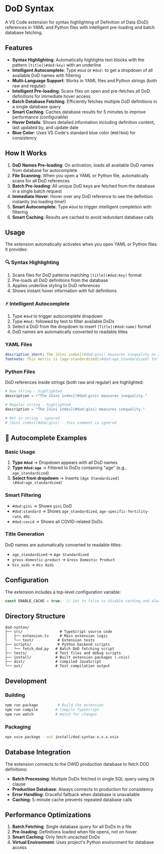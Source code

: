 # DoD Syntax

A VS Code extension for syntax highlighting of Definition of Data (DoD) references in YAML and Python files with intelligent pre-loading and batch database fetching.

## Features

- **Syntax Highlighting**: Automatically highlights text blocks with the pattern `[title](#dod:key)` with an underline
- **Intelligent Autocomplete**: Type `#dod` or `#dod:` to get a dropdown of all available DoD names with filtering
- **Multi-Language Support**: Works in YAML files and Python strings (both raw and regular)  
- **Intelligent Pre-loading**: Scans files on open and pre-fetches all DoD definitions for immediate hover access
- **Batch Database Fetching**: Efficiently fetches multiple DoD definitions in a single database query
- **Smart Caching**: Caches database results for 5 minutes to improve performance (configurable)
- **Hover Details**: Shows detailed information including definition content, last updated by, and update date
- **Blue Color**: Uses VS Code's standard blue color (`#0078d4`) for consistency

## How It Works

1. **DoD Names Pre-loading**: On activation, loads all available DoD names from database for autocomplete
2. **File Scanning**: When you open a YAML or Python file, automatically scans for all DoD references
3. **Batch Pre-loading**: All unique DoD keys are fetched from the database in a single batch request
4. **Immediate Hover**: Hover over any DoD reference to see the definition instantly (no loading time!)
5. **Smart Autocomplete**: Type `#dod` to trigger intelligent completion with filtering
6. **Smart Caching**: Results are cached to avoid redundant database calls

## Usage

The extension automatically activates when you open YAML or Python files. It provides:

### 🔍 Syntax Highlighting
1. Scans files for DoD patterns matching `[title](#dod:key)` format
2. Pre-loads all DoD definitions from the database
3. Applies underline styling to DoD references  
4. Shows instant hover information with full definitions

### ⚡ Intelligent Autocomplete
1. Type `#dod` to trigger autocomplete dropdown
2. Type `#dod:` followed by text to filter available DoDs
3. Select a DoD from the dropdown to insert `[Title](#dod:name)` format
4. DoD names are automatically converted to readable titles

### YAML Files
```yaml
description_short: The [Gini index](#dod:gini) measures inequality on a scale from 0 to 100.
footnote: This metric is [age-standardized](#dod:age_standardized) for comparability.
```

### Python Files
DoD references inside strings (both raw and regular) are highlighted:
```python
# Raw string - highlighted
description = r"The [Gini index](#dod:gini) measures inequality."

# Regular string - highlighted  
description = "The [Gini index](#dod:gini) measures inequality."

# Not in string - ignored
# [Gini index](#dod:gini) - this comment is ignored
```

## 🚀 Autocomplete Examples

### Basic Usage
1. **Type `#dod`** → Dropdown appears with all DoD names
2. **Type `#dod:age`** → Filtered to DoDs containing "age" (e.g., `age_standardized`)
3. **Select from dropdown** → Inserts `[Age Standardized](#dod:age_standardized)`

### Smart Filtering
- `#dod:gini` → Shows `gini` DoD
- `#dod:standard` → Shows `age_standardized`, `age-specific-fertility-rate`, etc.
- `#dod:covid` → Shows all COVID-related DoDs

### Title Generation
DoD names are automatically converted to readable titles:
- `age_standardized` → `Age Standardized`
- `gross-domestic-product` → `Gross Domestic Product` 
- `hiv_aids` → `Hiv Aids`

## Configuration

The extension includes a top-level configuration variable:

```typescript
const ENABLE_CACHE = true;  // Set to false to disable caching and always fetch fresh DoDs
```

## Directory Structure

```
dod-syntax/
├── src/                 # TypeScript source code
│   ├── extension.ts     # Main extension logic
│   └── test/           # Extension tests
├── scripts/            # Python backend scripts  
│   └── fetch_dod.py   # Batch DoD fetching script
├── tests/             # Test files and debug scripts
├── install/           # Built extension packages (.vsix)
├── dist/              # Compiled JavaScript  
└── out/               # Test compilation output
```

## Development

### Building
```bash
npm run package         # Build the extension
npm run compile        # Compile TypeScript
npm run watch          # Watch for changes
```

### Packaging  
```bash
npx vsce package --out install/dod-syntax-x.x.x.vsix
```

## Database Integration

The extension connects to the OWID production database to fetch DOD definitions:

- **Batch Processing**: Multiple DoDs fetched in single SQL query using `IN` clause
- **Production Database**: Always connects to production for consistency
- **Error Handling**: Graceful fallback when database is unavailable
- **Caching**: 5-minute cache prevents repeated database calls

## Performance Optimizations

1. **Batch Fetching**: Single database query for all DoDs in a file
2. **Pre-loading**: Definitions loaded when file opens, not on hover
3. **Smart Caching**: Only fetch uncached DoDs
4. **Virtual Environment**: Uses project's Python environment for database access